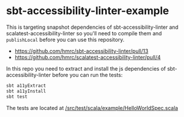 # sbt-accessibility-linter-example

This is targeting snapshot dependencies of sbt-accessibility-linter and scalatest-accessibility-linter so you'll need to
compile them and `publishLocal` before you can use this repository.

- https://github.com/hmrc/sbt-accessibility-linter/pull/13
- https://github.com/hmrc/scalatest-accessibility-linter/pull/4

In this repo you need to extract and install the js dependencies of sbt-accessibility-linter before you can run the tests:

```scala
sbt a11yExtract 
sbt a11yInstall
sbt test
```

The tests are located at [/src/test/scala/example/HelloWorldSpec.scala](/src/test/scala/example/HelloWorldSpec.scala)
